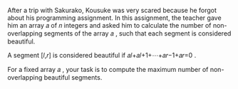 After a trip with Sakurako, Kousuke was very scared because he forgot about his programming assignment. In this assignment, the teacher gave him an array 𝑎
 of 𝑛
 integers and asked him to calculate the number of non-overlapping segments of the array 𝑎
, such that each segment is considered beautiful.

A segment [𝑙,𝑟]
 is considered beautiful if 𝑎𝑙+𝑎𝑙+1+⋯+𝑎𝑟−1+𝑎𝑟=0
.

For a fixed array 𝑎
, your task is to compute the maximum number of non-overlapping beautiful segments.

